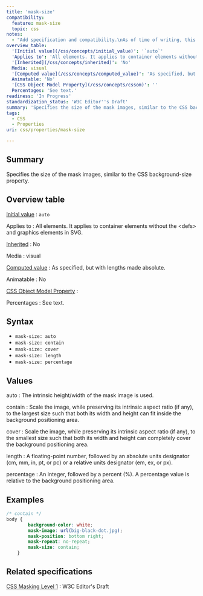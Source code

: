 ```yaml
---
title: 'mask-size'
compatibility:
  feature: mask-size
  topic: css
notes:
  - "Add specification and compatibility.\nAs of time of writing, this property is not yet implemented in most browsers."
overview_table:
  '[Initial value](/css/concepts/initial_value)': '`auto`'
  'Applies to': 'All elements. It applies to container elements without the \<defs\> and graphics elements in SVG.'
  '[Inherited](/css/concepts/inherited)': 'No'
  Media: visual
  '[Computed value](/css/concepts/computed_value)': 'As specified, but with lengths made absolute.'
  Animatable: 'No'
  '[CSS Object Model Property](/css/concepts/cssom)': ''
  Percentages: 'See text.'
readiness: 'In Progress'
standardization_status: 'W3C Editor''s Draft'
summary: 'Specifies the size of the mask images, similar to the CSS background-size property.'
tags:
  - CSS
  - Properties
uri: css/properties/mask-size

---
```

## Summary

Specifies the size of the mask images, similar to the CSS background-size property.

## Overview table

[Initial value](/css/concepts/initial_value)
:   `auto`

Applies to
:   All elements. It applies to container elements without the \<defs\> and graphics elements in SVG.

[Inherited](/css/concepts/inherited)
:   No

Media
:   visual

[Computed value](/css/concepts/computed_value)
:   As specified, but with lengths made absolute.

Animatable
:   No

[CSS Object Model Property](/css/concepts/cssom)
:

Percentages
:   See text.

## Syntax

-   `mask-size: auto`
-   `mask-size: contain`
-   `mask-size: cover`
-   `mask-size: length`
-   `mask-size: percentage`

## Values

auto
:   The intrinsic height/width of the mask image is used.

contain
:   Scale the image, while preserving its intrinsic aspect ratio (if any), to the largest size such that both its width and height can fit inside the background positioning area.

cover
:   Scale the image, while preserving its intrinsic aspect ratio (if any), to the smallest size such that both its width and height can completely cover the background positioning area.

length
:   A floating-point number, followed by an absolute units designator (cm, mm, in, pt, or pc) or a relative units designator (em, ex, or px).

percentage
:   An integer, followed by a percent (%). A percentage value is relative to the background positioning area.

## Examples

``` css
/* contain */
body {
        background-color: white;
        mask-image: url(big-black-dot.jpg);
        mask-position: bottom right;
        mask-repeat: no-repeat;
        mask-size: contain;
    }
```

## Related specifications

[CSS Masking Level 1](https://dvcs.w3.org/hg/FXTF/raw-file/default/masking/index.html)
:   W3C Editor's Draft
